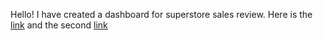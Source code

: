 Hello! I have created a dashboard for superstore sales review. Here is the [link](https://public.tableau.com/views/Sales_16487411360790/Dashboard1?:language=en-US&publish=yes&:display_count=n&:origin=viz_share_link) and the second [link](https://public.tableau.com/views/Sales_1_16497467345770/Dashboard1?:language=en-US&:display_count=n&:origin=viz_share_link)
